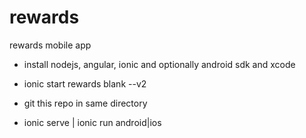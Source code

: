# rewards
rewards mobile app


* install nodejs, angular, ionic and optionally android sdk and xcode

* ionic start rewards blank --v2
* git this repo in same directory
* ionic serve | ionic run android|ios
 